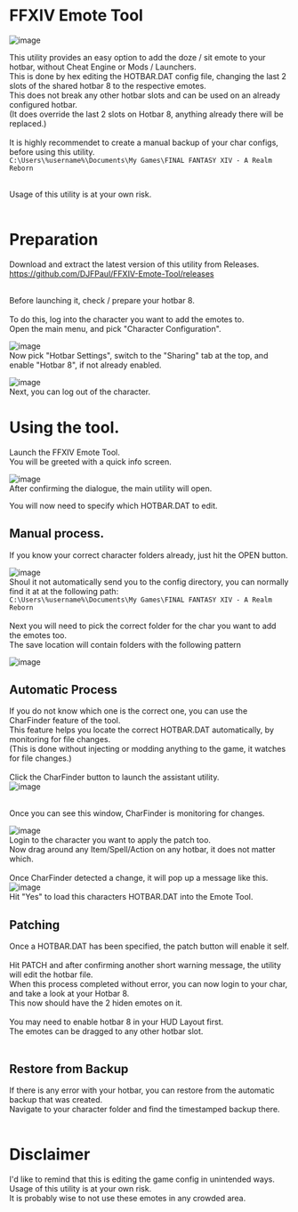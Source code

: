 # FFXIV Emote Tool

![image](https://github.com/DJFPaul/FFXIV-Emote-Tool/assets/35642602/7afb0d0c-50e6-4cdb-a892-234e6b3355bb)


This utility provides an easy option to add the doze / sit emote to your hotbar, without Cheat Engine or Mods / Launchers. <br>
This is done by hex editing the HOTBAR.DAT config file, changing the last 2 slots of the shared hotbar 8 to the respective emotes. <br>
This does not break any other hotbar slots and can be used on an already configured hotbar. <br>
(It does override the last 2 slots on Hotbar 8, anything already there will be replaced.) <br>
<br>
It is highly recommendet to create a manual backup of your char configs, before using this utility. <br>
`C:\Users\%username%\Documents\My Games\FINAL FANTASY XIV - A Realm Reborn` <br>

<br>
Usage of this utility is at your own risk.<br>
<br>

# Preparation
Download and extract the latest version of this utility from Releases. <br>
https://github.com/DJFPaul/FFXIV-Emote-Tool/releases <br>
<br>

Before launching it, check / prepare your hotbar 8. <br>
<br>
To do this, log into the character you want to add the emotes to. <br>
Open the main menu, and pick "Character Configuration". <br>

![image](https://github.com/DJFPaul/FFXIV-Emote-Tool/assets/35642602/53e1df59-2848-431b-849b-3354d0a30b04)
<br>
Now pick "Hotbar Settings", switch to the "Sharing" tab at the top, and enable "Hotbar 8", if not already enabled. <br>

![image](https://github.com/DJFPaul/FFXIV-Emote-Tool/assets/35642602/b5020429-0e0f-46a8-a5c0-2f2cb5deb309)
<br>
Next, you can log out of the character. <br>

# Using the tool.
Launch the FFXIV Emote Tool. <br>
You will be greeted with a quick info screen. <br>

![image](https://github.com/DJFPaul/FFXIV-Emote-Tool/assets/35642602/beb6f92b-4e22-4a4e-a13a-a3b3d4f814b9)
<br>
After confirming the dialogue, the main utility will open. <br>

You will now need to specify which HOTBAR.DAT to edit. <br>

## Manual process.
If you know your correct character folders already, just hit the OPEN button.

![image](https://github.com/DJFPaul/FFXIV-Emote-Tool/assets/35642602/f58380c7-7f8b-4460-a67b-d942e49eb89e)
<br>
Shoul it not automatically send you to the config directory, you can normally find it at at the following path: <br>
 `C:\Users\%username%\Documents\My Games\FINAL FANTASY XIV - A Realm Reborn` <br>
<br>
Next you will need to pick the correct folder for the char you want to add the emotes too. <br>
The save location will contain folders with the following pattern <br>

![image](https://github.com/DJFPaul/FFXIV-Emote-Tool/assets/35642602/4aca036e-0076-4e7f-8e65-ae7b1db60c3f)
<br>
## Automatic Process
If you do not know which one is the correct one, you can use the CharFinder feature of the tool. <br>
This feature helps you locate the correct HOTBAR.DAT automatically, by monitoring for file changes. <br>
(This is done without injecting or modding anything to the game, it watches for file changes.) <br>
<br>
Click the CharFinder button to launch the assistant utility.<br>
![image](https://github.com/DJFPaul/FFXIV-Emote-Tool/assets/35642602/c7c6bd58-3dd8-40d3-abd3-919d26c10287)

<br>
Once you can see this window, CharFinder is monitoring for changes. <br>

![image](https://github.com/DJFPaul/FFXIV-Emote-Tool/assets/35642602/6f76ef0e-4e84-465b-b5e2-941b07cf3357)
<br>
Login to the character you want to apply the patch too. <br>
Now drag around any Item/Spell/Action on any hotbar, it does not matter which. <br>
<br>
Once CharFinder detected a change, it will pop up a message like this. <br>
![image](https://github.com/DJFPaul/FFXIV-Emote-Tool/assets/35642602/7fbe5152-db25-47a6-9cc4-12bf6095b42f)
<br>
Hit "Yes" to load this characters HOTBAR.DAT into the Emote Tool. <br>

## Patching
Once a HOTBAR.DAT has been specified, the patch button will enable it self. <br>
<br>
Hit PATCH and after confirming another short warning message, the utility will edit the hotbar file. <br>
When this process completed without error, you can now login to your char, and take a look at your Hotbar 8. <br>
This now should have the 2 hiden emotes on it. <br>
<br>
You may need to enable hotbar 8 in your HUD Layout first. <br>
The emotes can be dragged to any other hotbar slot. <br>
<br>

## Restore from Backup
If there is any error with your hotbar, you can restore from the automatic backup that was created. <br>
Navigate to your character folder and find the timestamped backup there. <br>
<br>
# Disclaimer
I'd like to remind that this is editing the game config in unintended ways. <br>
Usage of this utility is at your own risk. <br>
It is probably wise to not use these emotes in any crowded area. <br>
